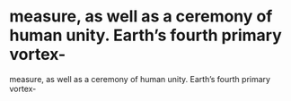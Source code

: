 # measure, as well as a ceremony of human unity. Earth’s fourth primary vortex-

measure, as well as a ceremony of human unity. Earth’s fourth primary vortex-